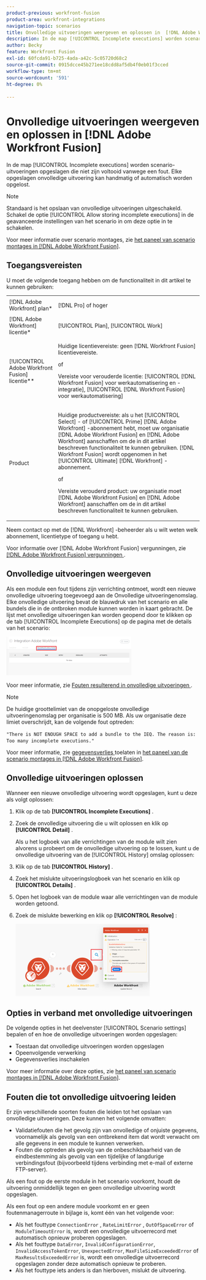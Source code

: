 ```yaml
---
product-previous: workfront-fusion
product-area: workfront-integrations
navigation-topic: scenarios
title: Onvolledige uitvoeringen weergeven en oplossen in  [!DNL Adobe Workfront Fusion]
description: In de map [!UICONTROL Incomplete executions] worden scenario-uitvoeringen opgeslagen die niet zijn voltooid vanwege een fout. Elke opgeslagen onvolledige uitvoering kan handmatig of automatisch worden opgelost.
author: Becky
feature: Workfront Fusion
exl-id: 60fcda91-b725-4ada-a42c-5c05720d68c2
source-git-commit: 0915dcce45b271ee18cdd8af5db4f0eb01f3cced
workflow-type: tm+mt
source-wordcount: '591'
ht-degree: 0%

---
```


# Onvolledige uitvoeringen weergeven en oplossen in [!DNL Adobe Workfront Fusion]

In de map [!UICONTROL Incomplete executions] worden scenario-uitvoeringen opgeslagen die niet zijn voltooid vanwege een fout. Elke opgeslagen onvolledige uitvoering kan handmatig of automatisch worden opgelost.

>[!NOTE]
>
>Standaard is het opslaan van onvolledige uitvoeringen uitgeschakeld. Schakel de optie [!UICONTROL Allow storing incomplete executions] in de geavanceerde instellingen van het scenario in om deze optie in te schakelen.
>
>Voor meer informatie over scenario montages, zie [ het paneel van scenario montages in  [!DNL Adobe Workfront Fusion]](../../workfront-fusion/scenarios/scenario-settings-panel.md).

## Toegangsvereisten

U moet de volgende toegang hebben om de functionaliteit in dit artikel te kunnen gebruiken:

<table style="table-layout:auto">  
 <col> 
 <col> 
 <tbody> 
  <tr> 
    <td role="rowheader">[!DNL Adobe Workfront] plan*</td> 
   <td> <p>[!DNL Pro] of hoger</p> </td> 
  </tr> 
  <tr data-mc-conditions=""> 
   <td role="rowheader">[!DNL Adobe Workfront] licentie*</td> 
   <td> <p>[!UICONTROL Plan], [!UICONTROL Work]</p> </td> 
  </tr> 
  <tr> 
   <td role="rowheader">[!UICONTROL Adobe Workfront Fusion] licentie**</td> 
  <td>
   <p>Huidige licentievereiste: geen [!DNL Workfront Fusion] licentievereiste.</p>
   <p>of</p>
   <p>Vereiste voor verouderde licentie: [!UICONTROL [!DNL Workfront Fusion] voor werkautomatisering en -integratie], [!UICONTROL [!DNL Workfront Fusion] voor werkautomatisering]</p>
   </td>  
  </tr> 
  <tr> 
   <td role="rowheader">Product</td> 
   <td>
   <p>Huidige productvereiste: als u het [!UICONTROL Select] - of [!UICONTROL Prime] [!DNL Adobe Workfront] -abonnement hebt, moet uw organisatie [!DNL Adobe Workfront Fusion] en [!DNL Adobe Workfront] aanschaffen om de in dit artikel beschreven functionaliteit te kunnen gebruiken. [!DNL Workfront Fusion] wordt opgenomen in het [!UICONTROL Ultimate] [!DNL Workfront] -abonnement.</p>
   <p>of</p>
   <p>Vereiste verouderd product: uw organisatie moet [!DNL Adobe Workfront Fusion] en [!DNL Adobe Workfront] aanschaffen om de in dit artikel beschreven functionaliteit te kunnen gebruiken.</p>
   </td> 
  </tr> 
 </tbody> 
</table>

Neem contact op met de [!DNL Workfront] -beheerder als u wilt weten welk abonnement, licentietype of toegang u hebt.

Voor informatie over [!DNL Adobe Workfront Fusion] vergunningen, zie [[!DNL Adobe Workfront Fusion]  vergunningen ](../../workfront-fusion/get-started/license-automation-vs-integration.md).

## Onvolledige uitvoeringen weergeven

Als een module een fout tijdens zijn verrichting ontmoet, wordt een nieuwe onvolledige uitvoering toegevoegd aan de Onvolledige uitvoeringenomslag. Elke onvolledige uitvoering bevat de blauwdruk van het scenario en alle bundels die in de ontbroken module kunnen worden in kaart gebracht. De lijst met onvolledige uitvoeringen kan worden geopend door te klikken op de tab [!UICONTROL Incomplete Executions] op de pagina met de details van het scenario:

![](assets/incomplete-executions-tab-350x102.png)

Voor meer informatie, zie [ Fouten resulterend in onvolledige uitvoeringen ](#errors-resulting-into-incomplete-executions).

>[!NOTE]
>
>De huidige groottelimiet van de onopgeloste onvolledige uitvoeringenomslag per organisatie is 500 MB. Als uw organisatie deze limiet overschrijdt, kan de volgende fout optreden:
>
>`"There is NOT ENOUGH SPACE to add a bundle to the IEQ. The reason is: Too many incomplete executions."`
>
>Voor meer informatie, zie [ gegevensverlies ](../../workfront-fusion/scenarios/scenario-settings-panel.md#enable) toelaten in [ het paneel van de scenario montages in  [!DNL Adobe Workfront Fusion]](../../workfront-fusion/scenarios/scenario-settings-panel.md).

## Onvolledige uitvoeringen oplossen

Wanneer een nieuwe onvolledige uitvoering wordt opgeslagen, kunt u deze als volgt oplossen:

1. Klik op de tab **[!UICONTROL Incomplete Executions]** .
1. Zoek de onvolledige uitvoering die u wilt oplossen en klik op **[!UICONTROL Detail]** .


   Als u het logboek van alle verrichtingen van de module wilt zien alvorens u probeert om de onvolledige uitvoering op te lossen, kunt u de onvolledige uitvoering van de [!UICONTROL History] omslag oplossen:

1. Klik op de tab **[!UICONTROL History]** .
1. Zoek het mislukte uitvoeringslogboek van het scenario en klik op **[!UICONTROL Details]** .
1. Open het logboek van de module waar alle verrichtingen van de module worden getoond.
1. Zoek de mislukte bewerking en klik op **[!UICONTROL Resolve]** :

   ![](assets/resolve-btn-350x188.png)

## Opties in verband met onvolledige uitvoeringen

De volgende opties in het deelvenster [!UICONTROL Scenario settings] bepalen of en hoe de onvolledige uitvoeringen worden opgeslagen:

* Toestaan dat onvolledige uitvoeringen worden opgeslagen
* Opeenvolgende verwerking
* Gegevensverlies inschakelen

Voor meer informatie over deze opties, zie [ het paneel van scenario montages in  [!DNL Adobe Workfront Fusion]](../../workfront-fusion/scenarios/scenario-settings-panel.md).

## Fouten die tot onvolledige uitvoering leiden

Er zijn verschillende soorten fouten die leiden tot het opslaan van onvolledige uitvoeringen. Deze kunnen het volgende omvatten:

* Validatiefouten die het gevolg zijn van onvolledige of onjuiste gegevens, voornamelijk als gevolg van een ontbrekend item dat wordt verwacht om alle gegevens in een module te kunnen verwerken.
* Fouten die optreden als gevolg van de onbeschikbaarheid van de eindbestemming als gevolg van een tijdelijke of langdurige verbindingsfout (bijvoorbeeld tijdens verbinding met e-mail of externe FTP-server).

Als een fout op de eerste module in het scenario voorkomt, houdt de uitvoering onmiddellijk tegen en geen onvolledige uitvoering wordt opgeslagen.

Als een fout op een andere module voorkomt en er geen foutenmanagerroute in bijlage is, komt één van het volgende voor:

* Als het fouttype `ConnectionError` , `RateLimitError` , `OutOfSpaceError` of `ModuleTimeoutError` is, wordt een onvolledige uitvoerrecord met automatisch opnieuw proberen opgeslagen.
* Als het fouttype `DataError`, `InvalidConfigurationError`, `InvalidAccessTokenError`, `UnexpectedError`, `MaxFileSizeExceededError` of `MaxResultsExceededError` is, wordt een onvolledige uitvoerrecord opgeslagen zonder deze automatisch opnieuw te proberen.
* Als het fouttype iets anders is dan hierboven, mislukt de uitvoering.
